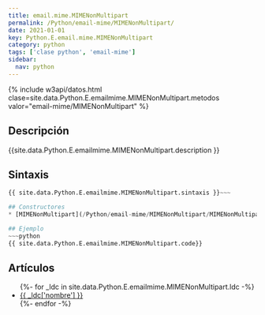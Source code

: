 ```yaml
---
title: email.mime.MIMENonMultipart
permalink: /Python/email-mime/MIMENonMultipart/
date: 2021-01-01
key: Python.E.email.mime.MIMENonMultipart
category: python
tags: ['clase python', 'email-mime']
sidebar: 
  nav: python
---
```


{% include w3api/datos.html clase=site.data.Python.E.emailmime.MIMENonMultipart.metodos valor="email-mime/MIMENonMultipart" %}

## Descripción
{{site.data.Python.E.emailmime.MIMENonMultipart.description }}

## Sintaxis
~~~python
{{ site.data.Python.E.emailmime.MIMENonMultipart.sintaxis }}~~~

## Constructores
* [MIMENonMultipart](/Python/email-mime/MIMENonMultipart/MIMENonMultipart/)

## Ejemplo
~~~python
{{ site.data.Python.E.emailmime.MIMENonMultipart.code}}
~~~

## Artículos
<ul>
{%- for _ldc in site.data.Python.E.emailmime.MIMENonMultipart.ldc -%}
   <li>
       <a href="{{_ldc['url'] }}">{{ _ldc['nombre'] }}</a>
   </li>
{%- endfor -%}
</ul>

